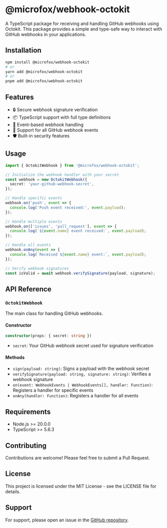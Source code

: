# @microfox/webhook-octokit

A TypeScript package for receiving and handling GitHub webhooks using Octokit. This package provides a simple and type-safe way to interact with GitHub webhooks in your applications.

## Installation

```bash
npm install @microfox/webhook-octokit
# or
yarn add @microfox/webhook-octokit
# or
pnpm add @microfox/webhook-octokit
```

## Features

- 🔒 Secure webhook signature verification
- 📦 TypeScript support with full type definitions
- 🎯 Event-based webhook handling
- 🔄 Support for all GitHub webhook events
- 🛡️ Built-in security features

## Usage

```typescript
import { OctokitWebhook } from '@microfox/webhook-octokit';

// Initialize the webhook handler with your secret
const webhook = new OctokitWebhook({
  secret: 'your-github-webhook-secret',
});

// Handle specific events
webhook.on('push', event => {
  console.log('Push event received:', event.payload);
});

// Handle multiple events
webhook.on(['issues', 'pull_request'], event => {
  console.log(`${event.name} event received:`, event.payload);
});

// Handle all events
webhook.onAny(event => {
  console.log(`Received ${event.name} event:`, event.payload);
});

// Verify webhook signatures
const isValid = await webhook.verifySignature(payload, signature);
```

## API Reference

### `OctokitWebhook`

The main class for handling GitHub webhooks.

#### Constructor

```typescript
constructor(props: { secret: string })
```

- `secret`: Your GitHub webhook secret used for signature verification

#### Methods

- `sign(payload: string)`: Signs a payload with the webhook secret
- `verifySignature(payload: string, signature: string)`: Verifies a webhook signature
- `on(event: WebhookEvents | WebhookEvents[], handler: Function)`: Registers a handler for specific events
- `onAny(handler: Function)`: Registers a handler for all events

## Requirements

- Node.js >= 20.0.0
- TypeScript >= 5.6.3

## Contributing

Contributions are welcome! Please feel free to submit a Pull Request.

## License

This project is licensed under the MIT License - see the LICENSE file for details.

## Support

For support, please open an issue in the [GitHub repository](https://github.com/microfox-ai/microfox/issues).
